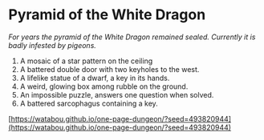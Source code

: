 # Pyramid of the White Dragon

_For years the pyramid of the White Dragon remained sealed. Currently it is badly infested by pigeons._

1. A mosaic of a star pattern on the ceiling
2. A battered double door with two keyholes to the west.
3. A lifelike statue of a dwarf, a key in its hands.
4. A weird, glowing box among rubble on the ground.
5. An impossible puzzle, answers one question when solved.
6. A battered sarcophagus containing a key.

[https://watabou.github.io/one-page-dungeon/?seed=493820944](https://watabou.github.io/one-page-dungeon/?seed=493820944)
